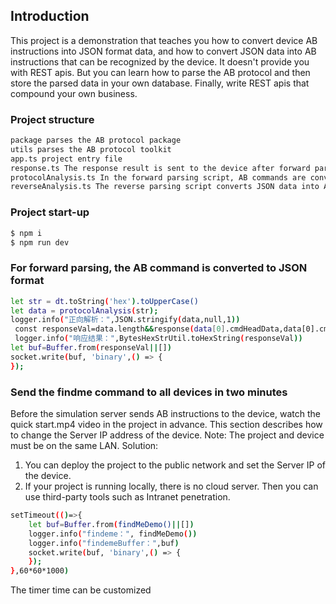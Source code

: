 ## Introduction
This project is a demonstration that teaches you how to convert device AB instructions into JSON format data, and how to convert JSON data into AB instructions that can be recognized by the device. It doesn't provide you with REST apis. But you can learn how to parse the AB protocol and then store the parsed data in your own database. Finally, write REST apis that compound your own business.
### Project structure
```bash
package parses the AB protocol package
utils parses the AB protocol toolkit
app.ts project entry file
response.ts The response result is sent to the device after forward parsing
protocolAnalysis.ts In the forward parsing script, AB commands are converted to JSON data
reverseAnalysis.ts The reverse parsing script converts JSON data into AB instructions
```
### Project start-up
```bash
$ npm i      
$ npm run dev     
```
### For forward parsing, the AB command is converted to JSON format

```bash
let str = dt.toString('hex').toUpperCase()
let data = protocolAnalysis(str);
logger.info("正向解析：",JSON.stringify(data,null,1))
 const responseVal=data.length&&response(data[0].cmdHeadData,data[0].cmdBodyData)
 logger.info("响应结果：",BytesHexStrUtil.toHexString(responseVal))
let buf=Buffer.from(responseVal||[])
socket.write(buf, 'binary',() => {
});
```
### Send the findme command to all devices in two minutes
Before the simulation server sends AB instructions to the device, watch the quick start.mp4 video in the project in advance. This section describes how to change the Server IP address of the device.
Note: The project and device must be on the same LAN.
Solution:
1. You can deploy the project to the public network and set the Server IP of the device.
2. If your project is running locally, there is no cloud server. Then you can use third-party tools such as Intranet penetration.
```bash
setTimeout(()=>{
    let buf=Buffer.from(findMeDemo()||[])
    logger.info("findeme：", findMeDemo())
    logger.info("findemeBuffer：",buf)
    socket.write(buf, 'binary',() => {
    });
},60*60*1000)
```
The timer time can be customized
